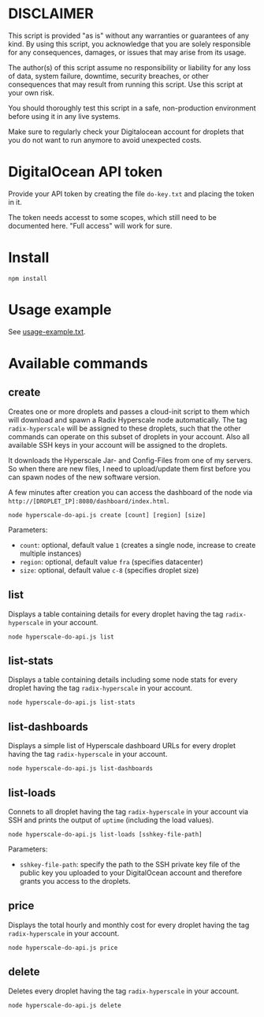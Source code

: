 # DISCLAIMER

This script is provided "as is" without any warranties or guarantees of any kind. 
By using this script, you acknowledge that you are solely responsible for any consequences, 
damages, or issues that may arise from its usage.

The author(s) of this script assume no responsibility or liability for any loss of data, 
system failure, downtime, security breaches, or other consequences that may result 
from running this script. Use this script at your own risk.

You should thoroughly test this script in a safe, non-production environment before using it in any live systems.

Make sure to regularly check your Digitalocean account for droplets that you do not want to run anymore
to avoid unexpected costs.

# DigitalOcean API token
Provide your API token by creating the file `do-key.txt` and placing the token in it.

The token needs accesst to some scopes, which still need to be documented here. "Full access" will work for sure.

# Install

```
npm install
```

# Usage example

See [usage-example.txt](usage-example.txt).

# Available commands

## create
Creates one or more droplets and passes a cloud-init script to them which will download and spawn a Radix Hyperscale node automatically.
The tag `radix-hyperscale` will be assigned to these droplets, such that the other commands can operate on this subset of droplets in your account.
Also all available SSH keys in your account will be assigned to the droplets.

It downloads the Hyperscale Jar- and Config-Files from one of my servers. So when there are new files, I need to upload/update them first before you can spawn nodes of the new software version.

A few minutes after creation you can access the dashboard of the node via `http://[DROPLET_IP]:8080/dashboard/index.html`.
```
node hyperscale-do-api.js create [count] [region] [size]
```
Parameters:
- `count`: optional, default value `1` (creates a single node, increase to create multiple instances)
- `region`: optional, default value `fra` (specifies datacenter)
- `size`: optional, default value `c-8` (specifies droplet size)

## list
Displays a table containing details for every droplet having the tag `radix-hyperscale` in your account.
```
node hyperscale-do-api.js list
```

## list-stats
Displays a table containing details including some node stats for every droplet having the tag `radix-hyperscale` in your account.
```
node hyperscale-do-api.js list-stats
```

## list-dashboards
Displays a simple list of Hyperscale dashboard URLs for every droplet having the tag `radix-hyperscale` in your account.
```
node hyperscale-do-api.js list-dashboards
```

## list-loads
Connets to all droplet having the tag `radix-hyperscale` in your account via SSH and prints the output of `uptime` (including the load values).
```
node hyperscale-do-api.js list-loads [sshkey-file-path]
```
Parameters:
- `sshkey-file-path`: specify the path to the SSH private key file of the public key you uploaded to your DigitalOcean account and therefore grants you access to the droplets.

## price
Displays the total hourly and monthly cost for every droplet having the tag `radix-hyperscale` in your account.
```
node hyperscale-do-api.js price
```

## delete
Deletes every droplet having the tag `radix-hyperscale` in your account.
```
node hyperscale-do-api.js delete
```
